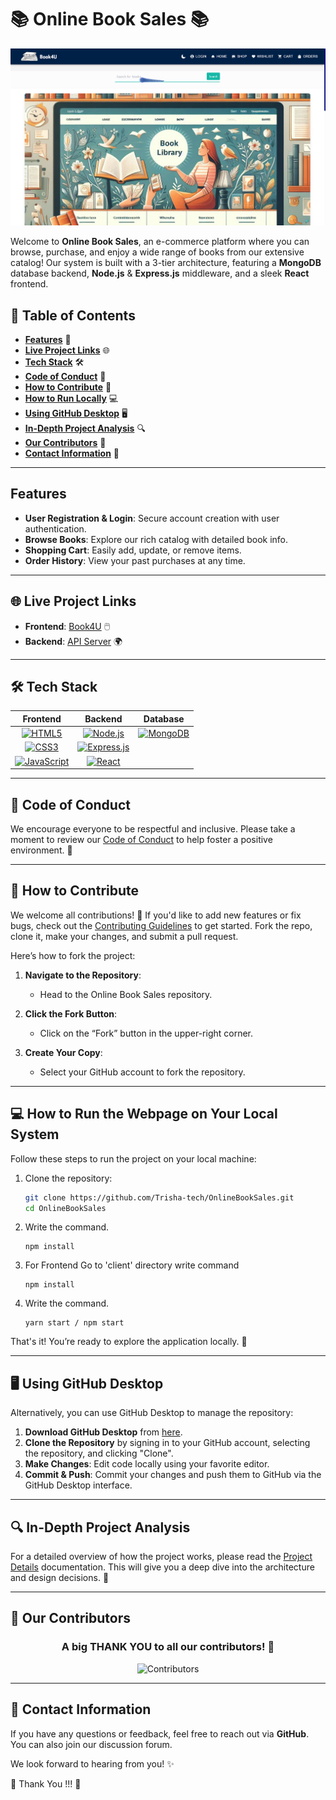 # 📚 Online Book Sales 📚

![CoverPage](cover-page.png)

Welcome to **Online Book Sales**, an e-commerce platform where you can browse, purchase, and enjoy a wide range of books from our extensive catalog! Our system is built with a 3-tier architecture, featuring a **MongoDB** database backend, **Node.js** & **Express.js** middleware, and a sleek **React** frontend.

## 📑 Table of Contents

- **[Features](#features)** 🚀
- **[Live Project Links](#live-project-links)** 🌐
- **[Tech Stack](#tech-stack)** 🛠️
- **[Code of Conduct](#code-of-conduct)** 🌟
- **[How to Contribute](#how-to-contribute)** 🤝
- **[How to Run Locally](#how-to-run-the-webpage-on-your-local-system)** 💻
- **[Using GitHub Desktop](#using-github-desktop)** 🖥️
- **[In-Depth Project Analysis](#project-analysis)** 🔍
- **[Our Contributors](#our-contributors)** 💖
- **[Contact Information](#contact-information)** 📧

---

## Features

- **User Registration & Login**: Secure account creation with user authentication.
- **Browse Books**: Explore our rich catalog with detailed book info.
- **Shopping Cart**: Easily add, update, or remove items.
- **Order History**: View your past purchases at any time.

---

## 🌐 Live Project Links

- **Frontend**: [Book4U](https://book4u-j5au.onrender.com/) 🖱️
- **Backend**: [API Server](https://online-book-sales-backend.onrender.com/) 🌍

---

## 🛠️ Tech Stack

| Frontend | Backend | Database |
| :------: | :-----: | :------: |
| [![HTML5](https://img.shields.io/badge/HTML5-E34F26?style=for-the-badge&logo=html5&logoColor=white)](https://html5.com) | [![Node.js](https://img.shields.io/badge/Node.js-43853D?style=for-the-badge&logo=node.js&logoColor=white)](https://nodejs.org/) | [![MongoDB](https://img.shields.io/badge/MongoDB-4EA94B?style=for-the-badge&logo=mongodb&logoColor=white)](https://www.mongodb.com/) |
| [![CSS3](https://img.shields.io/badge/CSS3-1572B6?style=for-the-badge&logo=css3&logoColor=white)](https://www.w3.org/Style/CSS/Overview.en.html) | [![Express.js](https://img.shields.io/badge/Express.js-404D59?style=for-the-badge)](https://expressjs.com/) | |
| [![JavaScript](https://img.shields.io/badge/JavaScript-323330?style=for-the-badge&logo=javascript&logoColor=F7DF1E)](https://developer.mozilla.org/en-US/docs/Web/JavaScript) | [![React](https://img.shields.io/badge/React-20232A?style=for-the-badge&logo=react&logoColor=61DAFB)](https://reactjs.org/) | |

---

## 🌟 Code of Conduct

We encourage everyone to be respectful and inclusive. Please take a moment to review our [Code of Conduct](CODE_OF_CONDUCT.md) to help foster a positive environment. 💬

---

## 🤝 How to Contribute

We welcome all contributions! 🎉 If you'd like to add new features or fix bugs, check out the [Contributing Guidelines](CONTRIBUTING.md) to get started. Fork the repo, clone it, make your changes, and submit a pull request. 

Here’s how to fork the project:

1. **Navigate to the Repository**:
   - Head to the Online Book Sales repository.

2. **Click the Fork Button**:
   - Click on the “Fork” button in the upper-right corner.

3. **Create Your Copy**:
   - Select your GitHub account to fork the repository.

---

## 💻 How to Run the Webpage on Your Local System

Follow these steps to run the project on your local machine:

1. Clone the repository:
   ```bash
   git clone https://github.com/Trisha-tech/OnlineBookSales.git
   cd OnlineBookSales
    ```
2. Write the command.

    ```
    npm install
    ```

3. For Frontend
   Go to 'client' directory
   write command

   ```
   npm install
   ```

4. Write the command.

    ```
    yarn start / npm start
    ```

That's it! You’re ready to explore the application locally. 🚀

---

## 🖥️ Using GitHub Desktop

Alternatively, you can use GitHub Desktop to manage the repository:

1. **Download GitHub Desktop** from [here](https://desktop.github.com/).
2. **Clone the Repository** by signing in to your GitHub account, selecting the repository, and clicking "Clone".
3. **Make Changes**: Edit code locally using your favorite editor.
4. **Commit & Push**: Commit your changes and push them to GitHub via the GitHub Desktop interface.

---

## 🔍 In-Depth Project Analysis

For a detailed overview of how the project works, please read the [Project Details](PROJECT_DETAILS.md) documentation. This will give you a deep dive into the architecture and design decisions. 🧠

---

## 💖 Our Contributors

<h3 align="center">A big THANK YOU to all our contributors! 🙌</h3> 
<div align="center">
  <img src="https://contrib.rocks/image?repo=Trisha-tech/OnlineBookSales" alt="Contributors">
</div>

---

## 📧 Contact Information

If you have any questions or feedback, feel free to reach out via **GitHub**. You can also join our discussion forum.

We look forward to hearing from you! ✨

💙 Thank You !!! 💙
